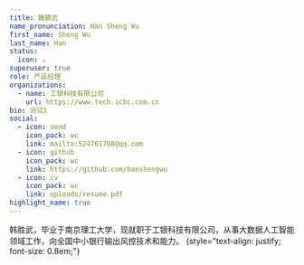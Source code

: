 ```yaml
---
title: 韓勝武
name_pronunciation: Han Sheng Wu
first_name: Sheng Wu
last_name: Han
status:
  icon: ☕️
superuser: true
role: 产品经理
organizations:
  - name: 工银科技有限公司
    url: https://www.tech.icbc.com.cn
bio: 测试1
social:
  - icon: send
    icon_pack: wc
    link: mailto:524761708@qq.com
  - icon: github
    icon_pack: wc
    link: https://github.com/hanshengwu 
  - icon: cv
    icon_pack: wc
    link: uploads/resume.pdf
highlight_name: true
---
```


韩胜武，毕业于南京理工大学，现就职于工银科技有限公司，从事大数据人工智能领域工作，向全国中小银行输出风控技术和能力。
{style="text-align: justify; font-size: 0.8em;"}
